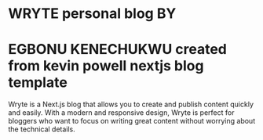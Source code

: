 # WRYTE personal blog BY
# EGBONU KENECHUKWU created from kevin powell nextjs blog template

Wryte is a Next.js blog that allows you to create and publish content quickly and easily. With a modern and responsive design, Wryte is perfect for bloggers who want to focus on writing great content without worrying about the technical details.
